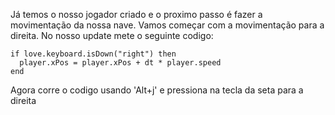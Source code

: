 Já temos o nosso jogador criado e o proximo passo é fazer a movimentação da nossa nave.
Vamos começar com a movimentação para a direita.
No nosso update mete o seguinte codigo:

    if love.keyboard.isDown("right") then      
      player.xPos = player.xPos + dt * player.speed
    end

Agora corre o codigo usando 'Alt+j' e pressiona na tecla da seta para a direita


